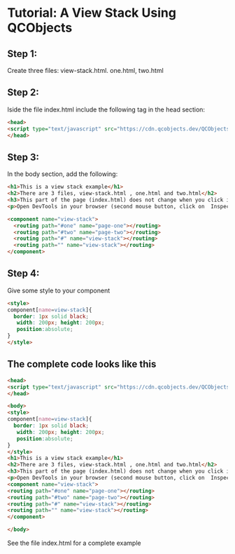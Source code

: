 # Tutorial: A View Stack Using QCObjects

## Step 1:

Create three files: view-stack.html. one.html, two.html

## Step 2:

Iside the file index.html include the following tag in the head section:

```html
<head>
<script type="text/javascript" src="https://cdn.qcobjects.dev/QCObjects.js"></script>
</head>
```

## Step 3:

In the body section, add the following:

```html
<h1>This is a view stack example</h1>
<h2>There are 3 files, view-stack.html , one.html and two.html</h2>
<h3>This part of the page (index.html) does not change when you click in a link</h3>
<p>Open DevTools in your browser (second mouse button, click on  Inspect Elements) and see what happens with the elements of this page when you click a link</p>

<component name="view-stack">
  <routing path="#one" name="page-one"></routing>
  <routing path="#two" name="page-two"></routing>
  <routing path="#" name="view-stack"></routing>
  <routing path="" name="view-stack"></routing>
</component>
```

## Step 4:

Give some style to your component

```html
<style>
component[name=view-stack]{
  border: 1px solid black;
   width: 200px; height: 200px;
   position:absolute;
}
</style>
```

## The complete code looks like this

```html
<head>
<script type="text/javascript" src="https://cdn.qcobjects.dev/QCObjects.js"></script>
</head>

<body>
<style>
component[name=view-stack]{
  border: 1px solid black;
   width: 200px; height: 200px;
   position:absolute;
}
</style>
<h1>This is a view stack example</h1>
<h2>There are 3 files, view-stack.html , one.html and two.html</h2>
<h3>This part of the page (index.html) does not change when you click in a link</h3>
<p>Open DevTools in your browser (second mouse button, click on  Inspect Elements) and see what happens with the elements of this page when you click a link</p>
<component name="view-stack">
<routing path="#one" name="page-one"></routing>
<routing path="#two" name="page-two"></routing>
<routing path="#" name="view-stack"></routing>
<routing path="" name="view-stack"></routing>
</component>

</body>
```

See the file index.html for a complete example
